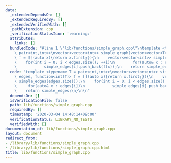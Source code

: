 ```yaml
---
data:
  _extendedDependsOn: []
  _extendedRequiredBy: []
  _extendedVerifiedWith: []
  _pathExtension: cpp
  _verificationStatusIcon: ':warning:'
  attributes:
    links: []
  bundledCode: "#line 1 \"lib/functions/simple_graph.cpp\"\ntemplate <typename T =\
    \ pair<int,int>>\nvector<vector<int>> simple_graph(vector<vector<T>>& edges, function<int(T)>\
    \ f = [](auto x){return x.first;}){\n    vector<vector<int>> simple_edges(edges.size());\n\
    \    for(int i = 0; i < edges.size(); ++i)\n        for(auto& x : edges[i])\n\
    \            simple_edges[i].push_back(f(x));\n    return simple_edges;\n}\n\n"
  code: "template <typename T = pair<int,int>>\nvector<vector<int>> simple_graph(vector<vector<T>>&\
    \ edges, function<int(T)> f = [](auto x){return x.first;}){\n    vector<vector<int>>\
    \ simple_edges(edges.size());\n    for(int i = 0; i < edges.size(); ++i)\n   \
    \     for(auto& x : edges[i])\n            simple_edges[i].push_back(f(x));\n\
    \    return simple_edges;\n}\n\n"
  dependsOn: []
  isVerificationFile: false
  path: lib/functions/simple_graph.cpp
  requiredBy: []
  timestamp: '2020-03-04 14:48:14+09:00'
  verificationStatus: LIBRARY_NO_TESTS
  verifiedWith: []
documentation_of: lib/functions/simple_graph.cpp
layout: document
redirect_from:
- /library/lib/functions/simple_graph.cpp
- /library/lib/functions/simple_graph.cpp.html
title: lib/functions/simple_graph.cpp
---
```

